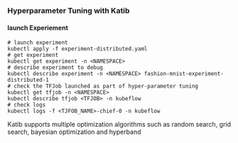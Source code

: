 ### Hyperparameter Tuning with Katib

#### launch Experiement

```
# launch experiment
kubectl apply -f experiment-distributed.yaml
# get experiment
kubectl get experiment -n <NAMESPACE>
# describe experiment to debug
kubectl describe experiment -n <NAMESPACE> fashion-mnist-experiment-distributed-1 
# check the TFJob launched as part of hyper-parameter tuning 
kubectl get tfjob -n <NAMESPACE>
kubectl describe tfjob <TFJOB> -n kubeflow
# check logs 
kubectl logs -f <TJFOB_NAME>-chief-0 -n kubeflow
```

Katib supports multiple optimization algorithms such as random search, grid search, bayesian optimization and hyperband
